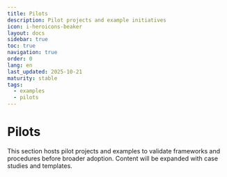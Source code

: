 ```yaml
---
title: Pilots
description: Pilot projects and example initiatives
icon: i-heroicons-beaker
layout: docs
sidebar: true
toc: true
navigation: true
order: 0
lang: en
last_updated: 2025-10-21
maturity: stable
tags:
  - examples
  - pilots
---
```

# Pilots

This section hosts pilot projects and examples to validate frameworks and procedures before broader adoption. Content will be expanded with case studies and templates.
